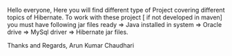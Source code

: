 Hello everyone,
Here you will find different type of Project covering different topics of Hibernate.
To work with these project [ if not developed in maven] you must have following jar files ready
=> Java installed in system
=> Oracle drive
=> MySql driver
=> Hibernate jar files.

Thanks and Regards,
Arun Kumar Chaudhari
